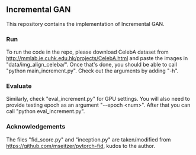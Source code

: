 ## Incremental GAN

This repository contains the implementation of Incremental GAN.

### Run

To run the code in the repo, please download CelebA dataset from http://mmlab.ie.cuhk.edu.hk/projects/CelebA.html and paste the images in "data/img_align_celeba/". Once that's done, you should be able to call "python main_increment.py". Check out the arguments by adding "-h".

### Evaluate

Similarly, check "eval_increment.py" for GPU settings. You will also need to provide testing epoch as an argument "--epoch &lt;num&gt;". After that you can call "python eval_increment.py".

### Acknowledgements

The files "fid_score.py" and "inception.py" are taken/modified from https://github.com/mseitzer/pytorch-fid, kudos to the author.